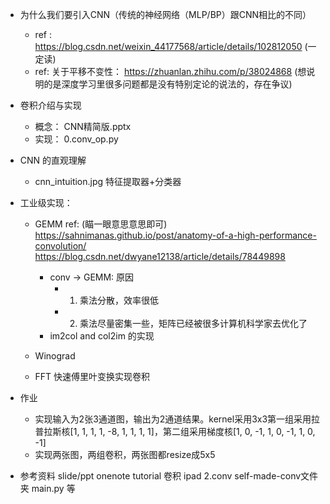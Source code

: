 - 为什么我们要引入CNN（传统的神经网络（MLP/BP）跟CNN相比的不同）
    - ref : https://blog.csdn.net/weixin_44177568/article/details/102812050 (一定读)
    - ref: 关于平移不变性： https://zhuanlan.zhihu.com/p/38024868 (想说明的是深度学习里很多问题都是没有特别定论的说法的，存在争议)


- 卷积介绍与实现
    - 概念： CNN精简版.pptx 
    - 实现： 0.conv_op.py

- CNN 的直观理解
    - cnn_intuition.jpg  特征提取器+分类器


- 工业级实现：
    - GEMM
        ref: (瞄一眼意思意思即可)
            https://sahnimanas.github.io/post/anatomy-of-a-high-performance-convolution/
            https://blog.csdn.net/dwyane12138/article/details/78449898

        
        - conv -> GEMM: 原因
            - 1. 乘法分散，效率很低
            - 2. 乘法尽量密集一些，矩阵已经被很多计算机科学家去优化了
        - im2col and col2im 的实现
    
    - Winograd
    - FFT 快速傅里叶变换实现卷积

- 作业
    - 实现输入为2张3通道图，输出为2通道结果。kernel采用3x3第一组采用拉普拉斯核[1, 1, 1, 1, -8, 1, 1, 1, 1]，第二组采用梯度核[1, 0, -1, 1, 0, -1, 1, 0, -1]
    - 实现两张图，两组卷积，两张图都resize成5x5


- 参考资料
    slide/ppt
    onenote tutorial 卷积
    ipad 2.conv
    self-made-conv文件夹
    main.py
    等



